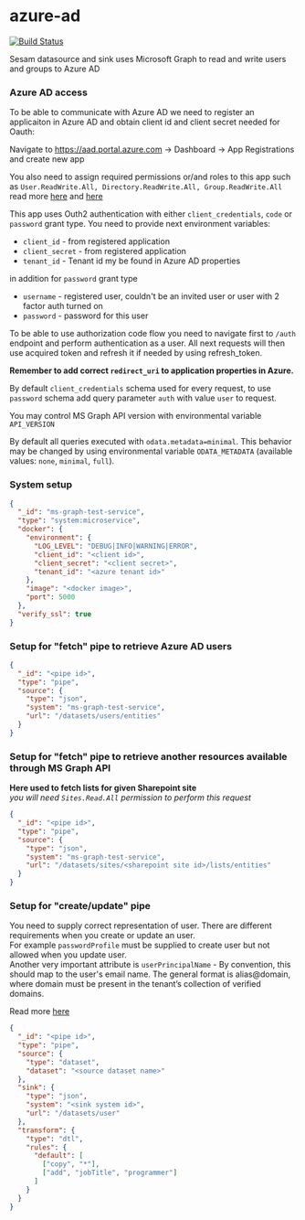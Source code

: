 # azure-ad
[![Build Status](https://travis-ci.org/sesam-community/azure-ad.svg?branch=master)](https://travis-ci.org/sesam-community/azure-ad)

Sesam datasource and sink uses Microsoft Graph to read and write users and groups to Azure AD

### Azure AD access 

To be able to communicate with Azure AD we need to register an applicaiton in Azure AD and obtain client id and client secret needed for Oauth:

Navigate to https://aad.portal.azure.com -> Dashboard -> App Registrations and create new app

You also need to assign required permissions or/and roles to this app such as `User.ReadWrite.All, Directory.ReadWrite.All, Group.ReadWrite.All`  
read more [here](https://docs.microsoft.com/en-us/graph/api/user-post-users?view=graph-rest-1.0&tabs=cs) and [here](https://stackoverflow.com/questions/52626067/microsoft-graph-api-insufficient-privileges-when-trying-to-update-mobilephone)

This app uses Outh2 authentication with either `client_credentials`, `code` or `password` grant type. You need to provide next environment variables:

* `client_id` - from registered application
* `client_secret` - from registered application
* `tenant_id` - Tenant id my be found in Azure AD properties  

in addition for `password` grant type  
* `username` - registered user, couldn't be an invited user or user with 2 factor auth turned on
* `password` - password for this user

To be able to use  authorization code flow you need to navigate first to `/auth` endpoint and perform authentication as a user.
All next requests will then use acquired token and refresh it if needed by using refresh_token.  

**Remember to add correct `redirect_uri` to application properties in Azure.**

By default `client_credentials` schema used for every request, to use `password` schema add query parameter `auth` with value `user` to request.

You may control MS Graph API version with environmental variable `API_VERSION`


By default all queries executed with `odata.metadata=minimal`. This behavior may be changed by using  environmental variable `ODATA_METADATA` (available values: `none`, `minimal`, `full`).



### System setup 

```json
{
  "_id": "ms-graph-test-service",
  "type": "system:microservice",
  "docker": {
    "environment": {
      "LOG_LEVEL": "DEBUG|INFO|WARNING|ERROR",
      "client_id": "<client id>",
      "client_secret": "<client secret>",
      "tenant_id": "<azure tenant id>"
    },
    "image": "<docker image>",
    "port": 5000
  },
  "verify_ssl": true
}
```

### Setup for "fetch" pipe to retrieve Azure AD users

```json
{
  "_id": "<pipe id>",
  "type": "pipe",
  "source": {
    "type": "json",
    "system": "ms-graph-test-service",
    "url": "/datasets/users/entities"
  }
}

```

### Setup for "fetch" pipe to retrieve another resources available through MS Graph API
**Here used to fetch lists for given Sharepoint site**  
*you will need `Sites.Read.All` permission to perform this request*

```json
{
  "_id": "<pipe id>",
  "type": "pipe",
  "source": {
    "type": "json",
    "system": "ms-graph-test-service",
    "url": "/datasets/sites/<sharepoint site id>/lists/entities"
  }
}

```


### Setup for "create/update" pipe

You need to supply correct representation of user. There are different requirements when you create or update an user.  
For example `passwordProfile` must be supplied to create user but not allowed when you update user.  
Another very important attribute is `userPrincipalName` -  By convention, this should map to the user's email name. The general format is alias@domain, where domain must be present in the tenant’s collection of verified domains.   

Read more [here](https://docs.microsoft.com/en-us/graph/api/resources/user?view=graph-rest-beta)

```json
{
  "_id": "<pipe id>",
  "type": "pipe",
  "source": {
    "type": "dataset",
    "dataset": "<source dataset name>"
  },
  "sink": {
    "type": "json",
    "system": "<sink system id>",
    "url": "/datasets/user"
  },
  "transform": {
    "type": "dtl",
    "rules": {
      "default": [
        ["copy", "*"],
        ["add", "jobTitle", "programmer"]
      ]
    }
  }
}

```
